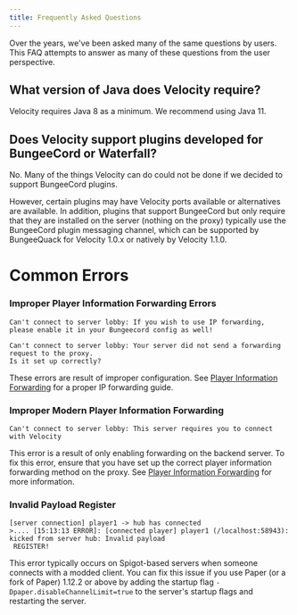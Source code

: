```yaml
---
title: Frequently Asked Questions
---
```


Over the years, we've been asked many of the same questions by users.
This FAQ attempts to answer as many of these questions from the user
perspective.

## What version of Java does Velocity require?

Velocity requires Java 8 as a minimum. We recommend using Java 11.

## Does Velocity support plugins developed for BungeeCord or Waterfall?

No. Many of the things Velocity can do could not be done if we decided
to support BungeeCord plugins.

However, certain plugins may have Velocity ports available or alternatives
are available. In addition, plugins that support BungeeCord but only require
that they are installed on the server (nothing on the proxy) typically use
the BungeeCord plugin messaging channel, which can be supported by BungeeQuack
for Velocity 1.0.x or natively by Velocity 1.1.0.

# Common Errors

### Improper Player Information Forwarding Errors

```
Can't connect to server lobby: If you wish to use IP forwarding, 
please enable it in your Bungeecord config as well! 
```

```
Can't connect to server lobby: Your server did not send a forwarding request to the proxy. 
Is it set up correctly?
```

These errors are result of improper configuration. See 
[Player Information Forwarding](/wiki/users/forwarding/) 
for a proper IP forwarding guide.

### Improper Modern Player Information Forwarding
```
Can't connect to server lobby: This server requires you to connect with Velocity
```

This error is a result of only enabling forwarding on the backend server. To fix this error, 
ensure that you have set up the correct player information forwarding method on the proxy.
See [Player Information Forwarding](/wiki/users/forwarding/)
for more information.

### Invalid Payload Register
```
[server connection] player1 -> hub has connected
>.... [15:13:13 ERROR]: [connected player] player1 (/localhost:58943): kicked from server hub: Invalid payload
 REGISTER!
```

This error typically occurs on Spigot-based servers when someone connects with a modded client. 
You can fix this issue if you use Paper (or a fork of Paper) 1.12.2 or above by adding the startup flag
 `-Dpaper.disableChannelLimit=true` to the server's startup flags and restarting the server. 

